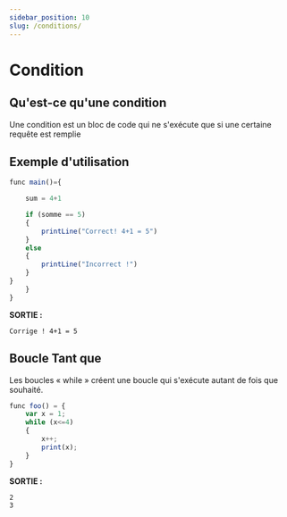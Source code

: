 ```yaml
---
sidebar_position: 10
slug: /conditions/
---
```


# Condition

## Qu'est-ce qu'une condition
Une condition est un bloc de code qui ne s'exécute que si une certaine requête est remplie

## Exemple d'utilisation
```jsx
func main()={

    sum = 4+1

    if (somme == 5)
    {
        printLine("Correct! 4+1 = 5")
    }
    else
    {
        printLine("Incorrect !")
    }
}
    }
}
```
**SORTIE :**

`Corrige ! 4+1 = 5`


## Boucle Tant que
Les boucles « while » créent une boucle qui s'exécute autant de fois que souhaité.

```jsx
func foo() = {
    var x = 1;
    while (x<=4)
    {
        x++;
        print(x);
    }
}
```
**SORTIE :**

```
2
3
```